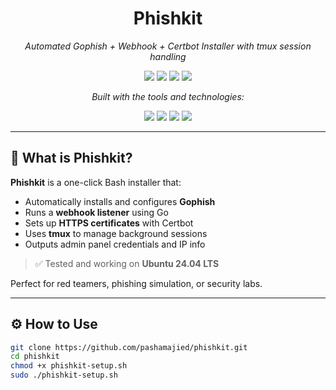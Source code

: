 <h1 align="center">Phishkit</h1>

<p align="center"><i>Automated Gophish + Webhook + Certbot Installer with tmux session handling</i></p>

<p align="center">
  <img src="https://img.shields.io/badge/last%20commit-July%202025-blue" />
  <img src="https://img.shields.io/badge/shell-100%25-blue" />
  <img src="https://img.shields.io/badge/languages-1-grey" />
  <img src="https://img.shields.io/badge/tested%20on-Ubuntu%2024.04%20LTS-green" />
</p>

<p align="center"><i>Built with the tools and technologies:</i></p>

<p align="center">
  <img src="https://img.shields.io/badge/-GNU%20Bash-4EAA25?logo=gnubash&logoColor=white" />
  <img src="https://img.shields.io/badge/-Gophish-blueviolet" />
  <img src="https://img.shields.io/badge/-tmux-1BB91F" />
  <img src="https://img.shields.io/badge/-Certbot-007EC6" />
</p>

---

## 🚀 What is Phishkit?

**Phishkit** is a one-click Bash installer that:
- Automatically installs and configures **Gophish**
- Runs a **webhook listener** using Go
- Sets up **HTTPS certificates** with Certbot
- Uses **tmux** to manage background sessions
- Outputs admin panel credentials and IP info

> ✅ Tested and working on **Ubuntu 24.04 LTS**

Perfect for red teamers, phishing simulation, or security labs.

---

## ⚙️ How to Use

```bash
git clone https://github.com/pashamajied/phishkit.git
cd phishkit
chmod +x phishkit-setup.sh
sudo ./phishkit-setup.sh

